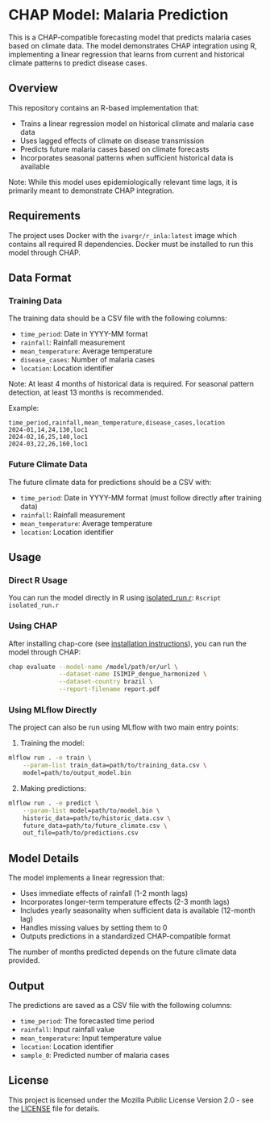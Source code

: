 # CHAP Model: Malaria Prediction

This is a CHAP-compatible forecasting model that predicts malaria cases based on climate data. The model demonstrates CHAP integration using R, implementing a linear regression that learns from current and historical climate patterns to predict disease cases.

## Overview

This repository contains an R-based implementation that:
- Trains a linear regression model on historical climate and malaria case data
- Uses lagged effects of climate on disease transmission
- Predicts future malaria cases based on climate forecasts
- Incorporates seasonal patterns when sufficient historical data is available

Note: While this model uses epidemiologically relevant time lags, it is primarily meant to demonstrate CHAP integration.

## Requirements

The project uses Docker with the `ivargr/r_inla:latest` image which contains all required R dependencies. Docker must be installed to run this model through CHAP.

## Data Format

### Training Data
The training data should be a CSV file with the following columns:
- `time_period`: Date in YYYY-MM format
- `rainfall`: Rainfall measurement
- `mean_temperature`: Average temperature
- `disease_cases`: Number of malaria cases
- `location`: Location identifier

Note: At least 4 months of historical data is required. For seasonal pattern detection, at least 13 months is recommended.

Example:
```
time_period,rainfall,mean_temperature,disease_cases,location
2024-01,14,24,130,loc1
2024-02,16,25,140,loc1
2024-03,22,26,160,loc1
```

### Future Climate Data
The future climate data for predictions should be a CSV with:
- `time_period`: Date in YYYY-MM format (must follow directly after training data)
- `rainfall`: Rainfall measurement
- `mean_temperature`: Average temperature
- `location`: Location identifier

## Usage

### Direct R Usage

You can run the model directly in R using [isolated_run.r](isolated_run.r): `Rscript isolated_run.r`

### Using CHAP

After installing chap-core (see [installation instructions](https://github.com/dhis2-chap/chap-core)), you can run the model through CHAP:

```bash
chap evaluate --model-name /model/path/or/url \
              --dataset-name ISIMIP_dengue_harmonized \
              --dataset-country brazil \
              --report-filename report.pdf
```

### Using MLflow Directly

The project can also be run using MLflow with two main entry points:

1. Training the model:
```bash
mlflow run . -e train \
    --param-list train_data=path/to/training_data.csv \
    model=path/to/output_model.bin
```

2. Making predictions:
```bash
mlflow run . -e predict \
    --param-list model=path/to/model.bin \
    historic_data=path/to/historic_data.csv \
    future_data=path/to/future_climate.csv \
    out_file=path/to/predictions.csv
```


## Model Details

The model implements a linear regression that:
- Uses immediate effects of rainfall (1-2 month lags)
- Incorporates longer-term temperature effects (2-3 month lags)
- Includes yearly seasonality when sufficient data is available (12-month lag)
- Handles missing values by setting them to 0
- Outputs predictions in a standardized CHAP-compatible format

The number of months predicted depends on the future climate data provided.

## Output

The predictions are saved as a CSV file with the following columns:
- `time_period`: The forecasted time period
- `rainfall`: Input rainfall value
- `mean_temperature`: Input temperature value
- `location`: Location identifier
- `sample_0`: Predicted number of malaria cases

## License

This project is licensed under the Mozilla Public License Version 2.0 - see the [LICENSE](LICENSE) file for details.


